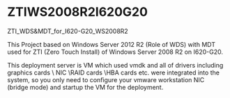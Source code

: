 # ZTIWS2008R2I620G20
ZTI_WDS&amp;MDT_for_I620-G20_WS2008R2


This Project based on Windows Server 2012 R2 (Role of WDS) with MDT used for ZTI (Zero Touch Install) of Windows Server 2008 R2 on I620-G20.

This deployment server is VM which used vmdk and all of drivers including graphics cards \ NIC \RAID cards \HBA cards etc. were integrated into the system, so you only need to configure your vmware workstation NIC (bridge mode) and startup the VM for the deployment.

